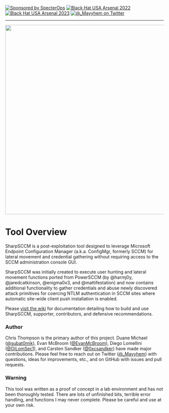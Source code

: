 [![Sponsored by SpecterOps](https://img.shields.io/endpoint?url=https%3A%2F%2Fraw.githubusercontent.com%2Fspecterops%2F.github%2Fmain%2Fconfig%2Fshield.json)](https://github.com/specterops#SharpSCCM)
[![Black Hat USA Arsenal 2022](https://img.shields.io/badge/Black%20Hat%20USA%20Arsenal-2022-brightgreen?style=plastic)](https://www.blackhat.com/us-22/arsenal/schedule/#sharpsccm-27886)
[![Black Hat USA Arsenal 2023](https://img.shields.io/badge/Black%20Hat%20USA%20Arsenal-2023-brightgreen?style=plastic)](https://www.blackhat.com/us-23/arsenal/schedule/index.html#sharpsccm----abusing-microsofts-c-framework-32874)
    <a href="https://twitter.com/_Mayyhem">
        <img src="https://img.shields.io/twitter/follow/_Mayyhem?style=social"
        alt="@_Mayyhem on Twitter"/></a>
        
---

<div align="center"><img src="https://github.com/Mayyhem/SharpSCCM/assets/30671833/fcbd1fc7-28ce-4f5e-ac78-9111fef32cd7" width="600" /></div>

# Tool Overview
SharpSCCM is a post-exploitation tool designed to leverage Microsoft Endpoint Configuration Manager (a.k.a. ConfigMgr, formerly SCCM) for lateral movement and credential gathering without requiring access to the SCCM administration console GUI. 

SharpSCCM was initially created to execute user hunting and lateral movement functions ported from PowerSCCM (by @harmj0y, @jaredcatkinson, @enigma0x3, and @mattifestation) and now contains additional functionality to gather credentials and abuse newly discovered attack primitives for coercing NTLM authentication in SCCM sites where automatic site-wide client push installation is enabled.

Please [visit the wiki](https://github.com/Mayyhem/SharpSCCM/wiki) for documentation detailing how to build and use SharpSCCM, supporter, contributors, and defensive recommendations.

### Author
Chris Thompson is the primary author of this project. Duane Michael ([@subat0mik](https://twitter.com/subat0mik)), Evan McBroom ([@EvanMcBroom](https://twitter.com/mcbroom_evan)), Diego Lomellini ([@DiLomSec1](https://twitter.com/DiLomSec1)), and Carsten Sandker ([@0xcsandker](https://twitter.com/0xcsandker)) have made major contributions. Please feel free to reach out on Twitter ([@_Mayyhem](https://twitter.com/_Mayyhem)) with questions, ideas for improvements, etc., and on GitHub with issues and pull requests.

### Warning
This tool was written as a proof of concept in a lab environment and has not been thoroughly tested. There are lots of unfinished bits, terrible error handling, and functions I may never complete. Please be careful and use at your own risk.